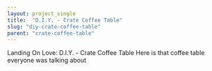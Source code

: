 ```yaml
---
layout: project_single
title:  "D.I.Y. - Crate Coffee Table"
slug: "diy-crate-coffee-table"
parent: "crate-coffee-table"
---
```

Landing On Love: D.I.Y. - Crate Coffee Table Here is that coffee table everyone was talking about